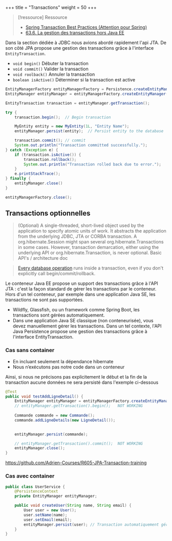 +++
title = "Transactions"
weight = 50
+++

> [!ressource] Ressource
> - [Spring Transaction Best Practices (Attention pour Spring)](https://vladmihalcea.com/spring-transaction-best-practices/)
> - [63.6. La gestion des transactions hors Java EE](https://www.jmdoudoux.fr/java/dej/chap-jpa.htm#jpa-6)


Dans la section dédiée à JDBC nous avions abordé rapidement l'api JTA. De son côté JPA propose une gestion des transactions grâce à l'interface `EntityTransaction`.

- `void begin()` 	Débuter la transaction
- `void commit()` 	Valider la transaction
- `void roolback()` 	Annuler la transaction
- `boolean isActive()` 	Déterminer si la transaction est active

```java
EntityManagerFactory entityManagerFactory = Persistence.createEntityManagerFactory("my-persistence-unit");
EntityManager entityManager = entityManagerFactory.createEntityManager();

EntityTransaction transaction = entityManager.getTransaction();

try {
    transaction.begin();  // Begin transaction

    MyEntity entity = new MyEntity(1L, "Entity Name");
    entityManager.persist(entity);  // Persist entity to the database

    transaction.commit(); // commit
    System.out.println("Transaction committed successfully.");
} catch (Exception e) {
    if (transaction.isActive()) {
        transaction.rollback();
        System.out.println("Transaction rolled back due to error.");
    }
    e.printStackTrace();
} finally {
    entityManager.close()
}

entityManagerFactory.close();
```

## Transactions optionnelles
> (Optional) A single-threaded, short-lived object used by the application to specify atomic units of work. It abstracts the application from the underlying JDBC, JTA or CORBA transaction. A org.hibernate.Session might span several org.hibernate.Transactions in some cases. However, transaction demarcation, either using the underlying API or org.hibernate.Transaction, is never optional. Basic API's / architecture doc

> [Every database operation](https://vladmihalcea.com/a-beginners-guide-to-acid-and-database-transactions/) runs inside a transaction, even if you don't explicitly call begin/commit/rollback.

Le conteneur Java EE propose un support des transactions grâce à l'API JTA : c'est la façon standard de gérer les transactions par le conteneur. Hors d'un tel conteneur, par exemple dans une application Java SE, les transactions ne sont pas supportées.
- Wildfly, Glassfish, ou un framework comme Spring Boot, les transactions sont gérées automatiquement.
- Dans une application Java SE classique (non conteneurisée), vous devez manuellement gérer les transactions. Dans un tel contexte, l'API Java Persistence propose une gestion des transactions grâce à l'interface EntityTransaction.

### Cas sans container 
- En incluant seulement la dépendance hibernate
- Nous n’exécutons pas notre code dans un conteneur

Ainsi, si nous ne précisons pas explicitement le début et la fin de la transaction aucune données ne sera persisté dans l'exemple ci-dessous
```java
@Test
public void testAddLigneDetail() {
    EntityManager entityManager = entityManagerFactory.createEntityManager();
    // entityManager.getTransaction().begin();   NOT WORKING
    
    Commande commande = new Commande();
    commande.addLigneDetails(new LigneDetail());
    

    entityManager.persist(commande);

    // entityManager.getTransaction().commit();  NOT WORKING
    entityManager.close();
}
```
https://github.com/Adrien-Courses/R605-JPA-Transaction-training


### Cas avec container
```java
public class UserService {
    @PersistenceContext
    private EntityManager entityManager;

    public void createUser(String name, String email) {
        User user = new User();
        user.setName(name);
        user.setEmail(email);
        entityManager.persist(user); // Transaction automatiquement gérée
    }
}
```